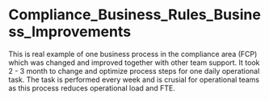 # Compliance_Business_Rules_Business_Improvements
This is real example of one business process in the compliance area (FCP) which was changed and improved together with other team support. It took 2 - 3 month to change and optimize process steps for one daily operational task. The task is performed every week and is crusial for operational teams as this process reduces operational load and FTE.
